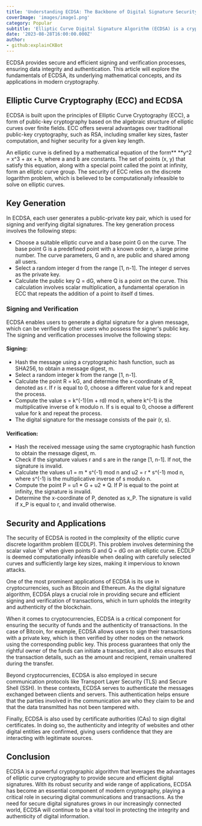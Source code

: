 ```yaml
---
title: 'Understanding ECDSA: The Backbone of Digital Signature Security'
coverImage: 'images/image1.png'
category: Popular
subtitle: 'Elliptic Curve Digital Signature Algorithm (ECDSA) is a cryptographic algorithm used to generate digital signatures in various applications, including cryptocurrencies like Bitcoin and Ethereum.'
date: '2023-08-28T16:00:00.000Z'
author: 
- github:explainCKBot
---
```




ECDSA provides secure and efficient signing and verification processes, ensuring data integrity and authentication. This article will explore the fundamentals of ECDSA, its underlying mathematical concepts, and its applications in modern cryptography.


## Elliptic Curve Cryptography (ECC) and ECDSA

ECDSA is built upon the principles of Elliptic Curve Cryptography (ECC), a form of public-key cryptography based on the algebraic structure of elliptic curves over finite fields. ECC offers several advantages over traditional public-key cryptography, such as RSA, including smaller key sizes, faster computation, and higher security for a given key length.

An elliptic curve is defined by a mathematical equation of the form** **y^2 = x^3 + ax + b, where a and b are constants. The set of points (x, y) that satisfy this equation, along with a special point called the point at infinity, form an elliptic curve group. The security of ECC relies on the discrete logarithm problem, which is believed to be computationally infeasible to solve on elliptic curves.


## Key Generation

In ECDSA, each user generates a public-private key pair, which is used for signing and verifying digital signatures. The key generation process involves the following steps:



* Choose a suitable elliptic curve and a base point G on the curve. The base point G is a predefined point with a known order n, a large prime number. The curve parameters, G and n, are public and shared among all users.
* Select a random integer d from the range [1, n-1]. The integer d serves as the private key.
* Calculate the public key Q = dG, where Q is a point on the curve. This calculation involves scalar multiplication, a fundamental operation in ECC that repeats the addition of a point to itself d times.


### Signing and Verification

ECDSA enables users to generate a digital signature for a given message, which can be verified by other users who possess the signer's public key. The signing and verification processes involve the following steps:


#### Signing:



* Hash the message using a cryptographic hash function, such as SHA256, to obtain a message digest, m.
* Select a random integer k from the range [1, n-1].
* Calculate the point R = kG, and determine the x-coordinate of R, denoted as r. If r is equal to 0, choose a different value for k and repeat the process.
* Compute the value s = k^(-1)(m + rd) mod n, where k^(-1) is the multiplicative inverse of k modulo n. If s is equal to 0, choose a different value for k and repeat the process.
* The digital signature for the message consists of the pair (r, s).


#### Verification:



* Hash the received message using the same cryptographic hash function to obtain the message digest, m.
* Check if the signature values r and s are in the range [1, n-1]. If not, the signature is invalid.
* Calculate the values u1 = m * s^(-1) mod n and u2 = r * s^(-1) mod n, where s^(-1) is the multiplicative inverse of s modulo n.
* Compute the point P = u1 * G + u2 * Q. If P is equal to the point at infinity, the signature is invalid.
* Determine the x-coordinate of P, denoted as x_P. The signature is valid if x_P is equal to r, and invalid otherwise.


## Security and Applications

The security of ECDSA is rooted in the complexity of the elliptic curve discrete logarithm problem (ECDLP). This problem involves determining the scalar value 'd' when given points G and Q = dG on an elliptic curve. ECDLP is deemed computationally infeasible when dealing with carefully selected curves and sufficiently large key sizes, making it impervious to known attacks.

One of the most prominent applications of ECDSA is its use in cryptocurrencies, such as Bitcoin and Ethereum. As the digital signature algorithm, ECDSA plays a crucial role in providing secure and efficient signing and verification of transactions, which in turn upholds the integrity and authenticity of the blockchain.

When it comes to cryptocurrencies, ECDSA is a critical component for ensuring the security of funds and the authenticity of transactions. In the case of Bitcoin, for example, ECDSA allows users to sign their transactions with a private key, which is then verified by other nodes on the network using the corresponding public key. This process guarantees that only the rightful owner of the funds can initiate a transaction, and it also ensures that the transaction details, such as the amount and recipient, remain unaltered during the transfer.

Beyond cryptocurrencies, ECDSA is also employed in secure communication protocols like Transport Layer Security (TLS) and Secure Shell (SSH). In these contexts, ECDSA serves to authenticate the messages exchanged between clients and servers. This authentication helps ensure that the parties involved in the communication are who they claim to be and that the data transmitted has not been tampered with.

Finally, ECDSA is also used by certificate authorities (CAs) to sign digital certificates. In doing so, the authenticity and integrity of websites and other digital entities are confirmed, giving users confidence that they are interacting with legitimate sources.


## Conclusion

ECDSA is a powerful cryptographic algorithm that leverages the advantages of elliptic curve cryptography to provide secure and efficient digital signatures. With its robust security and wide range of applications, ECDSA has become an essential component of modern cryptography, playing a critical role in securing digital communications and transactions. As the need for secure digital signatures grows in our increasingly connected world, ECDSA will continue to be a vital tool in protecting the integrity and authenticity of digital information.